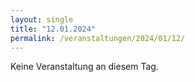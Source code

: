 ```yaml
---
layout: single
title: "12.01.2024"
permalink: /veranstaltungen/2024/01/12/
---
```


Keine Veranstaltung an diesem Tag.
